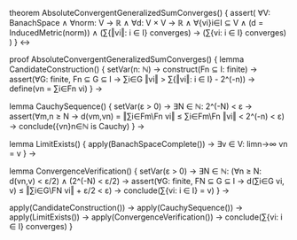 theorem AbsoluteConvergentGeneralizedSumConverges() {
  assert(
    ∀V: BanachSpace ∧
    ∀norm: V → ℝ ∧
    ∀d: V × V → ℝ ∧
    ∀{vi}i∈I ⊆ V ∧
    (d = InducedMetric(norm)) ∧
    (∑{‖vi‖: i ∈ I} converges) →
    (∑{vi: i ∈ I} converges)
  )
} ↔

proof AbsoluteConvergentGeneralizedSumConverges() {
  lemma CandidateConstruction() {
    setVar(n: ℕ) →
    construct(Fn ⊆ I: finite) →
    assert(∀G: finite, Fn ⊆ G ⊆ I →
      ∑i∈G ‖vi‖ > ∑{‖vi‖: i ∈ I} - 2^(-n)) →
    define(vn = ∑i∈Fn vi)
  } →

  lemma CauchySequence() {
    setVar(ε > 0) →
    ∃N ∈ ℕ: 2^(-N) < ε →
    assert(∀m,n ≥ N →
      d(vm,vn) = ‖∑i∈Fm\Fn vi‖ ≤ ∑i∈Fm\Fn ‖vi‖ < 2^(-n) < ε) →
    conclude({vn}n∈ℕ is Cauchy)
  } →

  lemma LimitExists() {
    apply(BanachSpaceComplete()) →
    ∃v ∈ V: limn→∞ vn = v
  } →

  lemma ConvergenceVerification() {
    setVar(ε > 0) →
    ∃N ∈ ℕ: (∀n ≥ N: d(vn,v) < ε/2) ∧ (2^(-N) < ε/2) →
    assert(∀G: finite, FN ⊆ G ⊆ I →
      d(∑i∈G vi, v) ≤ ‖∑i∈G\FN vi‖ + ε/2 < ε) →
    conclude(∑{vi: i ∈ I} = v)
  } →

  apply(CandidateConstruction()) →
  apply(CauchySequence()) →
  apply(LimitExists()) →
  apply(ConvergenceVerification()) →
  conclude(∑{vi: i ∈ I} converges)
}